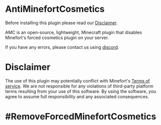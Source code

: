 # AntiMinefortCosmetics
Before installing this plugin please read our <a href="https://github.com/TuinboonDev/AntiMinefortCosmetics/tree/main#disclaimer">Disclaimer</a>.

AMC is an open-source, lightweight, Minecraft plugin that disables Minefort's forced cosmetics plugin on your server.

If you have any errors, please contact us using <a href="https://discord.com/users/584748051814547487">discord</a>.

# Disclaimer

The use of this plugin may potentially conflict with Minefort's <a href="https://minefort.com/terms-of-service">Terms of service</a>. We are not responsible for any violations of third-party platform terms resulting from your use of this software. By using the software, you agree to assume full responsibility and any associated consequences.

# #RemoveForcedMinefortCosmetics
